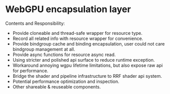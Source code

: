 # WebGPU encapsulation layer

Contents and Responsibility:

* Provide cloneable and thread-safe wrapper for resource type.
* Record all related info with resource wrapper for convenience.
* Provide bindgroup cache and binding encapsulation, user could not care bindgroup management at all.
* Provide async functions for resource async read.
* Using stricter and polished api surface to reduce runtime exception.
* Workaround annoying wgpu lifetime limitations, but also expose raw api for performance.
* Bridge the shader and pipeline infrastructure to RRF shader api system.
* Potential performance optimization and inspection.
* Other shareable & reuseable components.
